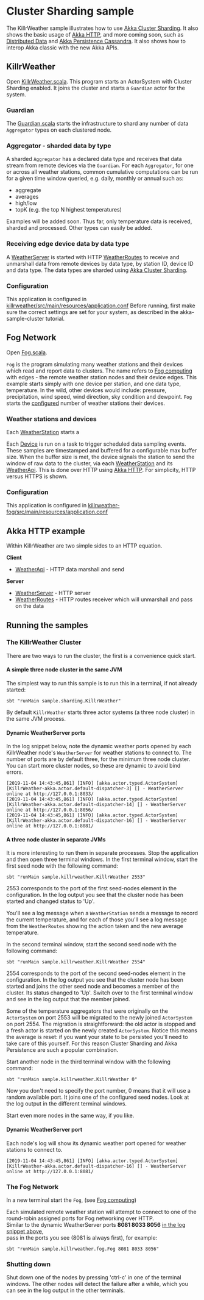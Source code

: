 # Cluster Sharding sample

The KillrWeather sample illustrates how to use [Akka Cluster Sharding](http://doc.akka.io/docs/akka/current/scala/cluster-sharding.html).
It also shows the basic usage of
[Akka HTTP](https://doc.akka.io/docs/akka-http/current/index.html), and more coming soon, such as
[Distributed Data](https://doc.akka.io/docs/akka/current/distributed-data.html) and 
[Akka Persistence Cassandra](https://doc.akka.io/docs/akka-persistence-cassandra/current/index.html). It also shows how to interop Akka classic with the new Akka APIs.

## KillrWeather

Open [KillrWeather.scala](killrweather/src/main/scala/sample/killrweather/KillrWeather.scala).
This program starts an ActorSystem with Cluster Sharding enabled. It joins the cluster and starts a `Guardian` actor for the system. 

### Guardian

The [Guardian.scala](killrweather/src/main/scala/sample/killrweather/Guardian.scala) starts the infrastructure to shard any number of data `Aggregator`
types on each clustered node. 

### Aggregator - sharded data by type
 
A sharded `Aggregator` has a declared data type and receives that data stream from remote devices via the  `Guardian`.
For each `Aggregator`, for one or across all weather stations, common cumulative computations can be run 
for a given time window queried, e.g. daily, monthly or annual such as:

* aggregate
* averages 
* high/low 
* topK (e.g. the top N highest temperatures)

Examples will be added soon. Thus far, only temperature data is received, sharded and processed. Other types can easily be added.

### Receiving edge device data by data type

A [WeatherServer](killrweather/src/main/scala/sample/killrweather/WeatherServer.scala) is started with
HTTP [WeatherRoutes](killrweather/src/main/scala/sample/killrweather/WeatherRoutes.scala) 
to receive and unmarshall data from remote devices by data type, by station ID, device ID and data type.
The data types are sharded using [Akka Cluster Sharding](http://doc.akka.io/docs/akka/current/scala/cluster-sharding.html).

### Configuration

This application is configured in [killrweather/src/main/resources/application.conf](killrweather/src/main/resources/application.conf)
Before running, first make sure the correct settings are set for your system, as described in the akka-sample-cluster tutorial.

## Fog Network

Open [Fog.scala](killrweather-fog/src/main/scala/sample/killrweather/fog/Fog.scala).

`Fog` is the program simulating many weather stations and their devices which read and report data to clusters.
The name refers to [Fog computing](https://en.wikipedia.org/wiki/Fog_computing) with edges - the remote weather station
nodes and their device edges.
This example starts simply with one device per station, and one data type, temperature. In the wild, other devices would include:
pressure, precipitation, wind speed, wind direction, sky condition and dewpoint.
`Fog` starts the [configured](#configuration) number of weather stations their devices.

### Weather stations and devices

Each [WeatherStation](killrweather-fog/src/main/scala/sample/killrweather/fog/WeatherStation.scala) starts a  

Each [Device](killrweather-fog/src/main/scala/sample/killrweather/fog/Device.scala) is run on a task to trigger scheduled data sampling events.
These samples are timestamped and buffered for a configurable max buffer size. When the buffer size is met,
the device signals the station to send the window of raw data to the cluster, via each [WeatherStation](killrweather-fog/src/main/scala/sample/killrweather/fog/WeatherStation.scala)
and its [WeatherApi](killrweather-fog/src/main/scala/sample/killrweather/fog/Fog.scala).
This is done over HTTP using [Akka HTTP](https://doc.akka.io/docs/akka-http/current/index.html). For simplicity, HTTP versus HTTPS is shown.

### Configuration

This application is configured in [killrweather-fog/src/main/resources/application.conf](killrweather-fog/src/main/resources/application.conf)

## Akka HTTP example

Within KillrWeather are two simple sides to an HTTP equation.

**Client**

* [WeatherApi](killrweather-fog/src/main/scala/sample/killrweather/fog/Fog.scala) - HTTP data marshall and send

**Server**

* [WeatherServer](killrweather/src/main/scala/sample/killrweather/WeatherServer.scala) - HTTP server
* [WeatherRoutes](killrweather/src/main/scala/sample/killrweather/WeatherRoutes.scala) - HTTP routes receiver which will unmarshall and pass on the data

## Running the samples

### The KillrWeather Cluster

There are two ways to run the cluster, the first is a convenience quick start.

#### A simple three node cluster in the same JVM

The simplest way to run this sample is to run this in a terminal, if not already started:
   
    sbt "runMain sample.sharding.KillrWeather"
   
By default `KillrWeather` starts three actor systems (a three node cluster) in the same JVM process. 

#### Dynamic WeatherServer ports

In the log snippet below, note the dynamic weather ports opened by each KillrWeather node's `WeatherServer` for weather stations to connect to. 
The number of ports are by default three, for the minimum three node cluster. You can start more cluster nodes, so these are dynamic to avoid bind errors. 
```
[2019-11-04 14:43:45,861] [INFO] [akka.actor.typed.ActorSystem] [KillrWeather-akka.actor.default-dispatcher-3] [] - WeatherServer online at http://127.0.0.1:8033/
[2019-11-04 14:43:45,861] [INFO] [akka.actor.typed.ActorSystem] [KillrWeather-akka.actor.default-dispatcher-14] [] - WeatherServer online at http://127.0.0.1:8056/
[2019-11-04 14:43:45,861] [INFO] [akka.actor.typed.ActorSystem] [KillrWeather-akka.actor.default-dispatcher-16] [] - WeatherServer online at http://127.0.0.1:8081/
```

#### A three node cluster in separate JVMs

It is more interesting to run them in separate processes. Stop the application and then open three terminal windows.
In the first terminal window, start the first seed node with the following command:

    sbt "runMain sample.killrweather.KillrWeather 2553"

2553 corresponds to the port of the first seed-nodes element in the configuration. In the log output you see that the cluster node has been started and changed status to 'Up'.

You'll see a log message when a `WeatherStation` sends a message to record the current temperature, and for each of those you'll see a log message from the `WeatherRoutes` showing the action taken and the new average temperature.

In the second terminal window, start the second seed node with the following command:

    sbt "runMain sample.killrweather.KillrWeather 2554"

2554 corresponds to the port of the second seed-nodes element in the configuration. In the log output you see that the cluster node has been started and joins the other seed node and becomes a member of the cluster. Its status changed to 'Up'. Switch over to the first terminal window and see in the log output that the member joined.

Some of the temperature aggregators that were originally on the `ActorSystem` on port 2553 will be migrated to the newly joined `ActorSystem` on port 2554. The migration is straightforward: the old actor is stopped and a fresh actor is started on the newly created `ActorSystem`. Notice this means the average is reset: if you want your state to be persisted you'll need to take care of this yourself. For this reason Cluster Sharding and Akka Persistence are such a popular combination.

Start another node in the third terminal window with the following command:

    sbt "runMain sample.killrweather.KillrWeather 0"

Now you don't need to specify the port number, 0 means that it will use a random available port. It joins one of the configured seed nodes.
Look at the log output in the different terminal windows.

Start even more nodes in the same way, if you like.

#### Dynamic WeatherServer port

Each node's log will show its dynamic weather port opened for weather stations to connect to. 
```
[2019-11-04 14:43:45,861] [INFO] [akka.actor.typed.ActorSystem] [KillrWeather-akka.actor.default-dispatcher-16] [] - WeatherServer online at http://127.0.0.1:8081/
```

### The Fog Network
 
In a new terminal start the `Fog`, (see [Fog computing](https://en.wikipedia.org/wiki/Fog_computing))

Each simulated remote weather station will attempt to connect to one of the round-robin assigned ports for Fog networking over HTTP.   
Similar to the dynamic WeatherServer ports **8081 8033 8056**  [in the log snippet above](#dynamic-weatherserver-ports),  
pass in the ports you see (8081 is always first), for example:

    sbt "runMain sample.killrweather.fog.Fog 8081 8033 8056"
     
### Shutting down

Shut down one of the nodes by pressing 'ctrl-c' in one of the terminal windows. The other nodes will detect the failure after a while, which you can see in the log output in the other terminals.
